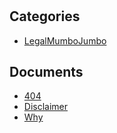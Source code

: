 # 

## Categories
- [LegalMumboJumbo](./LegalMumboJumbo/index.md)

## Documents
- [404](404.md)
- [Disclaimer](Disclaimer.md)
- [Why](Why.md)